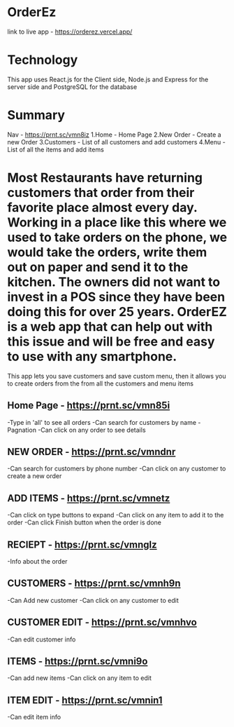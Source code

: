 # OrderEz
link to live app - https://orderez.vercel.app/

# Technology
This app uses React.js for the Client side, Node.js and Express for the server side and PostgreSQL for the database

# Summary
Nav - https://prnt.sc/vmn8iz
1.Home - Home Page
2.New Order - Create a new Order
3.Customers - List of all customers and add customers
4.Menu - List of all the items and add items

# Most Restaurants have returning customers that order from their favorite place almost every day. Working in a place like this where we used to take orders on the phone, we would take the orders, write them out on paper and send it to the kitchen. The owners did not want to invest in a POS since they have been doing this for over 25 years. OrderEZ is a web app that can help out with this issue and will be free and easy to use with any smartphone.

This app lets you save customers and save custom menu, then it allows you to create orders from the from all the customers and menu items



## Home Page - https://prnt.sc/vmn85i
-Type in 'all' to see all orders
-Can search for customers by name
-Pagnation
-Can click on any order to see details

## NEW ORDER - https://prnt.sc/vmndnr
-Can search for customers by phone number
-Can click on any customer to create a new order

## ADD ITEMS - https://prnt.sc/vmnetz
-Can click on type buttons to expand
-Can click on any item to add it to the order
-Can click Finish button when the order is done

## RECIEPT - https://prnt.sc/vmnglz
-Info about the order

## CUSTOMERS - https://prnt.sc/vmnh9n
-Can Add new customer
-Can click on any customer to edit

## CUSTOMER EDIT - https://prnt.sc/vmnhvo
-Can edit customer info

## ITEMS - https://prnt.sc/vmni9o
-Can add new items
-Can click on any item to edit

## ITEM EDIT - https://prnt.sc/vmnin1
-Can edit item info